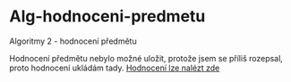 # Alg-hodnoceni-predmetu
Algoritmy 2 - hodnocení předmětu

Hodnocení předmětu nebylo možné uložit, protože jsem se příliš rozepsal, proto hodnocení ukládám tady. [Hodnocení lze nalézt zde](hodnoceni.md)
